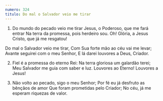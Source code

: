```yaml
---
numero: 324
titulo: Do mal o Salvador veio me tirar
---
```

1. Do mundo do pecado veio me tirar
Jesus, o Poderoso, que me fará entrar
Na terra da promessa, pois herdeiro sou.
Oh! Glória, a Jesus Cristo, que já me resgatou!

Do mal o Salvador veio me tirar,
Com Sua forte mão ao céu vai me levar;
Avante seguirei com o meu Senhor,
E lá darei louvores a Deus, Criador.

2. Fiel é a promessa do eterno Rei:
Na terra gloriosa um galardão terei;
Meu Salvador me guia com saber e luz.
Louvores ao Eterno! Louvores a Jesus!

3. Não volto ao pecado, sigo o meu Senhor;
Por fé eu já desfruto as bênçãos de amor
Que foram prometidas pelo Criador;
No céu, já me esperam riquezas de valor.
